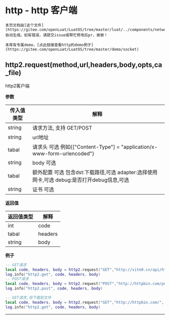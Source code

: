 # http - http 客户端



```{note}
本页文档由[这个文件](https://gitee.com/openLuat/LuatOS/tree/master/luat/../components/network/libhttp/luat_lib_http.c)自动生成。如有错误，请提交issue或帮忙修改后pr，谢谢！
```

```{tip}
本库有专属demo，[点此链接查看http的demo例子](https://gitee.com/openLuat/LuatOS/tree/master/demo/socket)
```

## http2.request(method,url,headers,body,opts,ca_file)

http2客户端

**参数**

|传入值类型|解释|
|-|-|
|string|请求方法, 支持 GET/POST|
|string|url地址|
|tabal|请求头 可选 例如{["Content-Type"] = "application/x-www-form-urlencoded"}|
|string|body 可选|
|tabal|额外配置 可选 包含dst:下载路径,可选 adapter:选择使用网卡,可选 debug:是否打开debug信息,可选|
|string|证书 可选|

**返回值**

|返回值类型|解释|
|-|-|
|int|code|
|tabal|headers|
|string|body|

**例子**

```lua
-- GET请求
local code, headers, body = http2.request("GET","http://site0.cn/api/httptest/simple/time").wait()
log.info("http2.get", code, headers, body)
-- POST请求
local code, headers, body = http2.request("POST","http://httpbin.com/post", {}, "abc=123").wait()
log.info("http2.post", code, headers, body)

-- GET请求,但下载到文件
local code, headers, body = http2.request("GET","http://httpbin.com/", {}, "", {dst="/data.bin"}).wait()
log.info("http2.get", code, headers, body)

```

---

